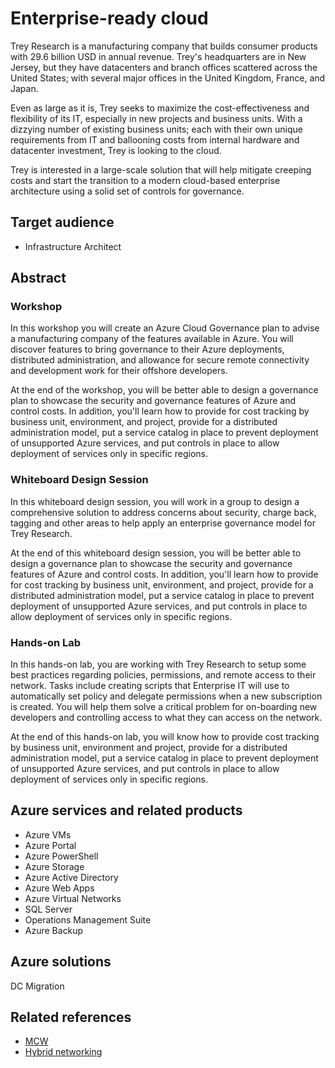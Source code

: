 # Enterprise-ready cloud

Trey Research is a manufacturing company that builds consumer products with 29.6 billion USD in annual revenue. Trey's headquarters are in New Jersey, but they have datacenters and branch offices scattered across the United States; with several major offices in the United Kingdom, France, and Japan.

Even as large as it is, Trey seeks to maximize the cost-effectiveness and flexibility of its IT, especially in new projects and business units. With a dizzying number of existing business units; each with their own unique requirements from IT and ballooning costs from internal hardware and datacenter investment, Trey is looking to the cloud.

Trey is interested in a large-scale solution that will help mitigate creeping costs and start the transition to a modern cloud-based enterprise architecture using a solid set of controls for governance.


## Target audience
-	Infrastructure Architect

## Abstract

### Workshop

In this workshop you will create an Azure Cloud Governance plan to advise a manufacturing company of the features available in Azure. You will discover features to bring governance to their Azure deployments, distributed administration, and allowance for secure remote connectivity and development work for their offshore developers. 

At the end of the workshop, you will be better able to design a governance plan to showcase the security and governance features of Azure and control costs. In addition, you'll learn how to provide for cost tracking by business unit, environment, and project, provide for a distributed administration model, put a service catalog in place to prevent deployment of unsupported Azure services, and put controls in place to allow deployment of services only in specific regions.

### Whiteboard Design Session

In this whiteboard design session, you will work in a group to design a comprehensive solution to address concerns about security, charge back, tagging and other areas to help apply an enterprise governance model for Trey Research.

At the end of this whiteboard design session, you will be better able to design a governance plan to showcase the security and governance features of Azure and control costs. In addition, you'll learn how to provide for cost tracking by business unit, environment, and project, provide for a distributed administration model, put a service catalog in place to prevent deployment of unsupported Azure services, and put controls in place to allow deployment of services only in specific regions.

### Hands-on Lab

In this hands-on lab, you are working with Trey Research to setup some best practices regarding policies, permissions, and remote access to their network.  Tasks include creating scripts that Enterprise IT will use to automatically set policy and delegate permissions when a new subscription is created. You will help them solve a critical problem for on-boarding new developers and controlling access to what they can access on the network.

At the end of this hands-on lab, you will know how to provide cost tracking by business unit, environment and project, provide for a distributed administration model, put a service catalog in place to prevent deployment of unsupported Azure services, and put controls in place to allow deployment of services only in specific regions.

## Azure services and related products
- Azure VMs
- Azure Portal
- Azure PowerShell
- Azure Storage
- Azure Active Directory
- Azure Web Apps
- Azure Virtual Networks
- SQL Server
- Operations Management Suite
- Azure Backup

## Azure solutions
DC Migration

## Related references
- [MCW](https://github.com/Microsoft/MCW)
- [Hybrid networking](https://microsoft.sharepoint.com/sites/infopedia/pages/layouts/kcdoc.aspx?k=g01kc-1-30340)
